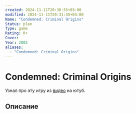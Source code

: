 ```yaml
---
created: 2024-11-11T20:30:55+03:00
modified: 2024-11-11T20:31:45+03:00
Name: "Condemned: Criminal Origins"
Status: plan
Type: game
Rating: R+
Cover: 
Year: 2005
aliases:
  - "Condemned: Criminal Origins"
---
```


# Condemned: Criminal Origins

Узнал про эту игру из [видео](https://youtu.be/GL-xHKho5ZA?si=90R39jq3JPIVeFp0) на ютуб.



## Описание


